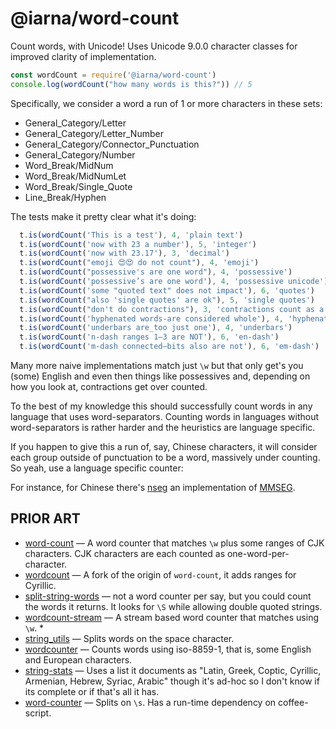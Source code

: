 # @iarna/word-count

Count words, with Unicode!  Uses Unicode 9.0.0 character classes for improved
clarity of implementation.

```js
const wordCount = require('@iarna/word-count')
console.log(wordCount("how many words is this?")) // 5
```

Specifically, we consider a word a run of 1 or more characters in these sets:

* General_Category/Letter
* General_Category/Letter_Number
* General_Category/Connector_Punctuation
* General_Category/Number
* Word_Break/MidNum
* Word_Break/MidNumLet
* Word_Break/Single_Quote
* Line_Break/Hyphen


The tests make it pretty clear what it's doing:

```js
  t.is(wordCount('This is a test'), 4, 'plain text')
  t.is(wordCount('now with 23 a number'), 5, 'integer')
  t.is(wordCount('now with 23.17'), 3, 'decimal')
  t.is(wordCount("emoji 😍😍 do not count"), 4, 'emoji')
  t.is(wordCount("possessive's are one word"), 4, 'possessive')
  t.is(wordCount('possessive’s are one word'), 4, 'possessive unicode')
  t.is(wordCount('some "quoted text" does not impact'), 6, 'quotes')
  t.is(wordCount("also 'single quotes' are ok"), 5, 'single quotes')
  t.is(wordCount("don't do contractions"), 3, 'contractions count as a single word')
  t.is(wordCount('hyphenated words-are considered whole'), 4, 'hyphenated words')
  t.is(wordCount('underbars are_too just one'), 4, 'underbars')
  t.is(wordCount('n-dash ranges 1–3 are NOT'), 6, 'en-dash')
  t.is(wordCount('m-dash connected—bits also are not'), 6, 'em-dash')
```

Many more naive implementations match just `\w` but that only get's you
(some) English and even then things like possessives and, depending on how
you look at, contractions get over counted.

To the best of my knowledge this should successfully count words in any
language that uses word-separators.  Counting words in languages without
word-separators is rather harder and the heuristics are language specific. 

If you happen to give this a run of, say, Chinese characters, it will
consider each group outside of punctuation to be a word, massively
under counting.  So yeah, use a language specific counter:

For instance, for Chinese there's
[nseg](https://www.npmjs.com/package/nseg) an implementation of
[MMSEG](http://technology.chtsai.org/mmseg/).

## PRIOR ART

* [word-count](https://www.npmjs.com/package/word-count) — A word counter
  that matches `\w` plus some ranges of CJK characters. CJK characters
  are each counted as one-word-per-character.
* [wordcount](https://www.npmjs.com/package/wordcount) — A fork of the
  origin of `word-count`, it adds ranges for Cyrillic.
* [split-string-words](https://www.npmjs.com/package/split-string-words) —
  not a word counter per say, but you could count the words it returns.  It
  looks for `\S` while allowing double quoted strings.
* [wordcount-stream](https://www.npmjs.com/package/wordcount-stream) —
  A stream based word counter that matches using `\w`.  *
* [string_utils](https://www.npmjs.com/package/string_utils) — Splits words on
  the space character.
* [wordcounter](https://www.npmjs.com/package/wordcounter) — Counts words using
  iso-8859-1, that is, some English and European characters.
* [string-stats](https://www.npmjs.com/package/string-stats) — Uses a list
  it documents as "Latin, Greek, Coptic, Cyrillic, Armenian, Hebrew, Syriac,
  Arabic" though it's ad-hoc so I don't know if its complete or if that's
  all it has.
* [word-counter](https://www.npmjs.com/package/word-counter) — Splits on
  `\s`.  Has a run-time dependency on coffee-script.
